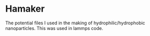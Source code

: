 # Hamaker
The potential files I used in the making of hydrophilic/hydrophobic nanoparticles. This was used in lammps code. 
